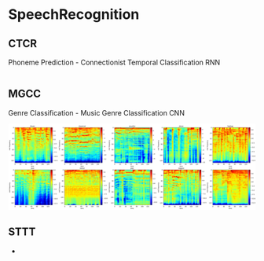 # SpeechRecognition

## CTCR

Phoneme Prediction - Connectionist Temporal Classification RNN

```text
```

## MGCC

Genre Classification - Music Genre Classification CNN

<p aling="center">
  <img src="MGCC/log-mel_spectrogram.png">
</p>

## STTT

 - 
